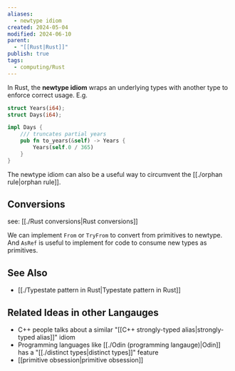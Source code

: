 ```yaml
---
aliases:
  - newtype idiom
created: 2024-05-04
modified: 2024-06-10
parent:
  - "[[Rust|Rust]]"
publish: true
tags:
  - computing/Rust
---
```


In Rust, the **newtype idiom** wraps an underlying types with another type to enforce correct usage. E.g.
```rust
struct Years(i64);
struct Days(i64);

impl Days {
    /// truncates partial years
    pub fn to_years(&self) -> Years {
        Years(self.0 / 365)
    }
}
```

The newtype idiom can also be a useful way to circumvent the [[./orphan rule|orphan rule]].

## Conversions
see: [[./Rust conversions|Rust conversions]]

We can implement `From` or `TryFrom` to convert from primitives to newtype. And `AsRef` is useful to implement for code to consume new types as primitives.

## See Also
- [[./Typestate pattern in Rust|Typestate pattern in Rust]]

## Related Ideas in other Langauges
- C++ people talks about a similar "[[C++ strongly-typed alias|strongly-typed alias]]" idiom
- Programming languages like [[./Odin (programming langauge)|Odin]] has a "[[./distinct types|distinct types]]" feature
- [[primitive obsession|primitive obsession]]